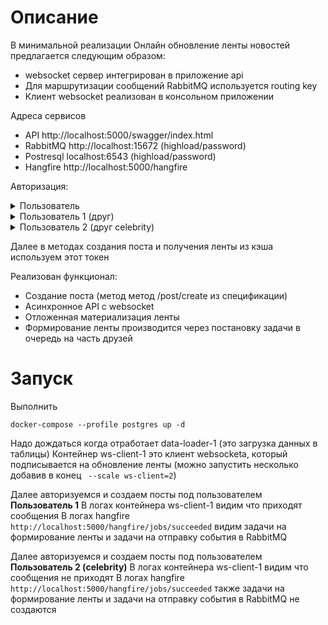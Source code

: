 # Описание

В минимальной реализации Онлайн обновление ленты новостей предлагается следующим образом:

- websocket сервер интегрирован в приложение api
- Для маршрутизации сообщений RabbitMQ используется routing key
- Клиент websocket реализован в консольном приложении

Адреса сервисов
  
- API http://localhost:5000/swagger/index.html
- RabbitMQ http://localhost:15672  (highload/password)
- Postresql localhost:6543  (highload/password)
- Hangfire http://localhost:5000/hangfire

Авторизация:
<details>
<summary>Пользователь</summary>
<code>curl -X 'POST' \
  'http://localhost:5000/login' \
  -H 'accept: text/plain' \
  -H 'Content-Type: application/json-patch+json' \
  -d '{
  "id": "00001c75-ea07-4a8b-b9a7-fa4814a5f4e3",
  "password": "string"
}'</code>
</details>

<details>
<summary>Пользователь 1 (друг)</summary>
<code>curl -X 'POST' \
  'http://localhost:5000/login' \
  -H 'accept: text/plain' \
  -H 'Content-Type: application/json-patch+json' \
  -d '{
  "id": "00001fa9-9063-4c4c-ac67-df5e409ba626",
  "password": "string"
}'</code>
</details>

<details>
<summary>Пользователь 2 (друг celebrity)</summary>
<code>curl -X 'POST' \
  'http://localhost:5000/login' \
  -H 'accept: text/plain' \
  -H 'Content-Type: application/json-patch+json' \
  -d '{
  "id": "00005f77-a4a1-48e8-b064-f974afcd1c66",
  "password": "string"
}'</code>
</details>

Далее в методах создания поста и получения ленты из кэша используем этот токен

Реализован функционал:

- Создание поста (метод метод /post/create из спецификации)
- Асинхронное API с websocket
- Отложенная материализация ленты
- Формирование ленты производится через постановку задачи в очередь на часть друзей

# Запуск
Выполнить

<code>docker-compose --profile postgres up -d</code>

Надо дождаться когда отработает data-loader-1 (это загрузка данных в таблицы)
Контейнер ws-client-1 это клиент websocketa, который подписывается на обновление ленты (можно запустить несколько добавив в конец <code> --scale ws-client=2</code>)

Далее авторизуемся и создаем посты под пользователем <strong>Пользователь 1</strong>
В логах контейнера ws-client-1 видим что приходят сообщения
В логах hangfire <code>http://localhost:5000/hangfire/jobs/succeeded</code> видим задачи на формирование ленты и задачи на отправку события в RabbitMQ

Далее авторизуемся и создаем посты под пользователем <strong>Пользователь 2 (celebrity)</strong>
В логах контейнера ws-client-1 видим что сообщения не приходят
В логах hangfire <code>http://localhost:5000/hangfire/jobs/succeeded</code> также задачи на формирование ленты и задачи на отправку события в RabbitMQ не создаются
